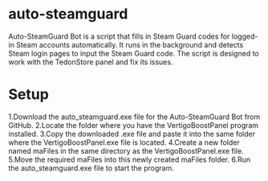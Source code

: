 # auto-steamguard
Auto-SteamGuard Bot is a script that fills in Steam Guard codes for logged-in Steam accounts automatically. It runs in the background and detects Steam login pages to input the Steam Guard code. The script is designed to work with the TedonStore panel and fix its issues.
# Setup
1.Download the auto_steamguard.exe file for the Auto-SteamGuard Bot from GitHub.
2.Locate the folder where you have the VertigoBoostPanel program installed.
3.Copy the downloaded .exe file and paste it into the same folder where the VertigoBoostPanel.exe file is located.
4.Create a new folder named maFiles in the same directory as the VertigoBoostPanel.exe file.
5.Move the required maFiles into this newly created maFiles folder.
6.Run the auto_steamguard.exe file to start the program.
